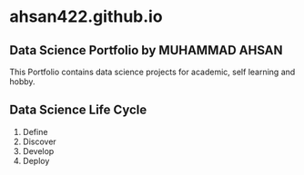 # ahsan422.github.io

## Data Science Portfolio by MUHAMMAD AHSAN 

This Portfolio contains data science projects for academic, self learning and hobby.

## Data Science Life Cycle
1.  Define
2.  Discover 
3.  Develop
4.  Deploy
